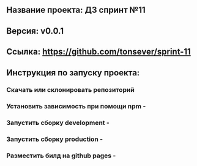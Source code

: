 ## Название проекта: ДЗ спринт №11
## Версия: v0.0.1
## Ссылка:  https://github.com/tonsever/sprint-11
## Инструкция по запуску проекта:
### Скачать или склонировать репозиторий
### Установить зависимость при помощи npm - <npm i>
### Запустить сборку development - <npm run dev>
### Запустить сборку production - <npm run build>
### Разместить билд на github pages - <npm run deploy>